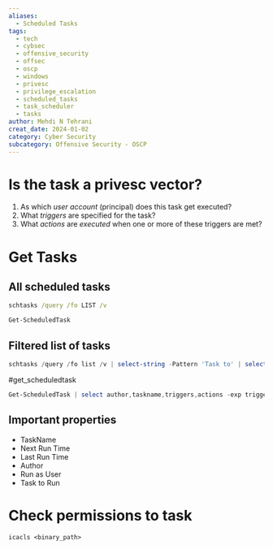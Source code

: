 ```yaml
---
aliases:
  - Scheduled Tasks
tags:
  - tech
  - cybsec
  - offensive_security
  - offsec
  - oscp
  - windows
  - privesc
  - privilege_escalation
  - scheduled_tasks
  - task_scheduler
  - tasks
author: Mehdi N Tehrani
creat_date: 2024-01-02
category: Cyber Security
subcategory: Offensive Security - OSCP
---
```


# Is the task a privesc vector?

1. As which *user account* (principal) does this task get executed?
2. What *triggers* are specified for the task?
3. What *actions* are *executed* when one or more of these triggers are met?

# Get Tasks 
## All scheduled tasks
```cmd
schtasks /query /fo LIST /v
```

```powershell
Get-ScheduledTask 
```
## Filtered list of tasks
```powershell
schtasks /query /fo list /v | select-string -Pattern 'Task to' | select-string -NotMatch 'C:\\Win|COM|%windir%|%systemroot%'
```
#get_scheduledtask
```powershell
Get-ScheduledTask | select author,taskname,triggers,actions -exp triggers | select -exp actions -pro author,taskname,@{n='interval';e={$_.repetition.Interval}} -exc arguments,id | select execute,taskname,interval,author,arguments |?{$_.execute -notmatch 'windir|systemroot|windows'}| ft
```

## Important properties
- TaskName
- Next Run Time
- Last Run Time
- Author
- Run as User
- Task to Run

# Check permissions to task
```
icacls <binary_path>
```
